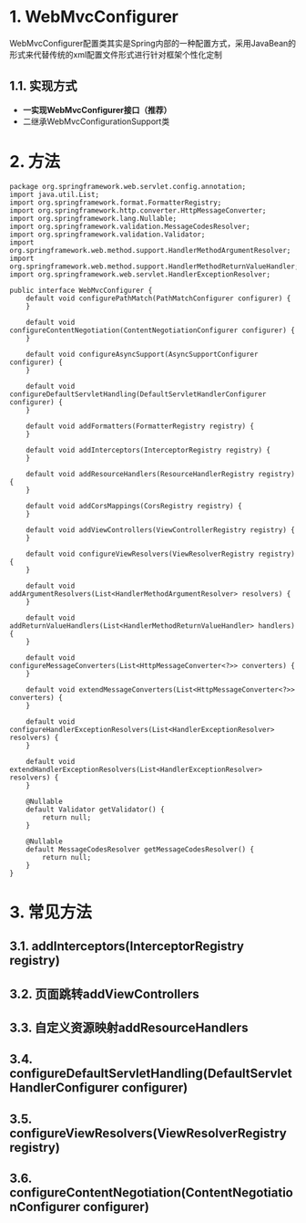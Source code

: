 # 1. WebMvcConfigurer
WebMvcConfigurer配置类其实是Spring内部的一种配置方式，采用JavaBean的形式来代替传统的xml配置文件形式进行针对框架个性化定制
## 1.1. 实现方式
- **一实现WebMvcConfigurer接口（推荐）**
- 二继承WebMvcConfigurationSupport类
# 2. 方法

```
package org.springframework.web.servlet.config.annotation;
import java.util.List;
import org.springframework.format.FormatterRegistry;
import org.springframework.http.converter.HttpMessageConverter;
import org.springframework.lang.Nullable;
import org.springframework.validation.MessageCodesResolver;
import org.springframework.validation.Validator;
import org.springframework.web.method.support.HandlerMethodArgumentResolver;
import org.springframework.web.method.support.HandlerMethodReturnValueHandler;
import org.springframework.web.servlet.HandlerExceptionResolver;

public interface WebMvcConfigurer {
    default void configurePathMatch(PathMatchConfigurer configurer) {
    }

    default void configureContentNegotiation(ContentNegotiationConfigurer configurer) {
    }

    default void configureAsyncSupport(AsyncSupportConfigurer configurer) {
    }

    default void configureDefaultServletHandling(DefaultServletHandlerConfigurer configurer) {
    }

    default void addFormatters(FormatterRegistry registry) {
    }

    default void addInterceptors(InterceptorRegistry registry) {
    }

    default void addResourceHandlers(ResourceHandlerRegistry registry) {
    }

    default void addCorsMappings(CorsRegistry registry) {
    }

    default void addViewControllers(ViewControllerRegistry registry) {
    }

    default void configureViewResolvers(ViewResolverRegistry registry) {
    }

    default void addArgumentResolvers(List<HandlerMethodArgumentResolver> resolvers) {
    }

    default void addReturnValueHandlers(List<HandlerMethodReturnValueHandler> handlers) {
    }

    default void configureMessageConverters(List<HttpMessageConverter<?>> converters) {
    }

    default void extendMessageConverters(List<HttpMessageConverter<?>> converters) {
    }

    default void configureHandlerExceptionResolvers(List<HandlerExceptionResolver> resolvers) {
    }

    default void extendHandlerExceptionResolvers(List<HandlerExceptionResolver> resolvers) {
    }

    @Nullable
    default Validator getValidator() {
        return null;
    }

    @Nullable
    default MessageCodesResolver getMessageCodesResolver() {
        return null;
    }
}

```
# 3. 常见方法
## 3.1. addInterceptors(InterceptorRegistry registry)
## 3.2. 页面跳转addViewControllers
## 3.3. 自定义资源映射addResourceHandlers
## 3.4. configureDefaultServletHandling(DefaultServletHandlerConfigurer configurer)
## 3.5. configureViewResolvers(ViewResolverRegistry registry)
## 3.6. configureContentNegotiation(ContentNegotiationConfigurer configurer)